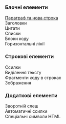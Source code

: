 ### Блочні елементи
[Параграф та нова строка](./paragraph.md)  
Заголовки  
Цитати  
Списки  
Блоки коду  
Горизонтальні лінії  

### Строкові елементи
Ссилки  
Виділення тексту  
Фрагменти коду в строках  
Зображення  

### Додаткові елементи
Зворотній слеш  
Автоматичні ссилки  
Спеціальні символи HTML  
